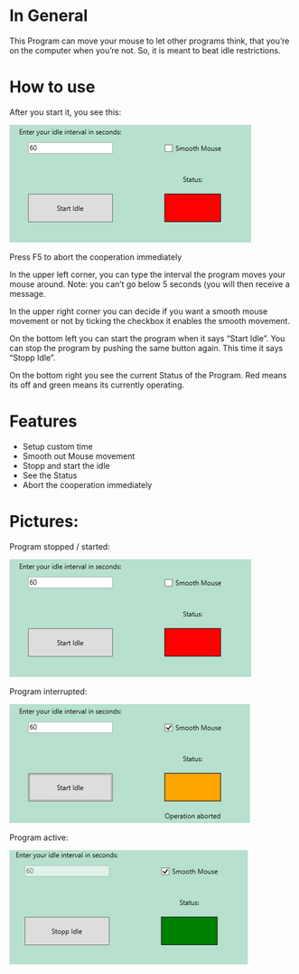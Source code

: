 # In General
This Program can move your mouse to let other programs think, that you’re on the computer when you’re not. So, it is meant to beat idle restrictions.
# How to use
After you start it, you see this:
 
![Alt Text](Example%20picture.PNG)

Press F5 to abort the cooperation immediately

In the upper left corner, you can type the interval the program moves your mouse around. Note: you can’t go below 5 seconds (you will then receive a message.

In the upper right corner you can decide if you want a smooth mouse movement or not by ticking the checkbox it enables the smooth movement.

On the bottom left you can start the program when it says “Start Idle”. You can stop the program by pushing the same button again. This time it says “Stopp Idle”.

On the bottom right you see the current Status of the Program. Red means its off and green means its currently operating.

# Features
-	Setup custom time
-	Smooth out Mouse movement
-	Stopp and start the idle
-	See the Status
-	Abort the cooperation immediately

# Pictures:

Program stopped / started:

![Alt Text](Example%20picture.PNG)

Program interrupted:

![Alt Text](Example%20picture%202.PNG)

Program active:

![Alt Text](Example%20picture%203.PNG)
